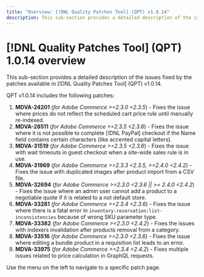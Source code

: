 ```yaml
---
title: "Overview: [!DNL Quality Patches Tool] (QPT) v1.0.14"
description: This sub-section provides a detailed description of the issues fixed by the patches available in [!DNL Quality Patches Tool] (QPT) v1.0.14.
---
```

# [!DNL Quality Patches Tool] (QPT) 1.0.14 overview

This sub-section provides a detailed description of the issues fixed by the patches available in [!DNL Quality Patches Tool] (QPT) v1.0.14.

QPT v1.0.14 includes the following patches:

1. **MDVA-24201** (*for Adobe Commerce >=2.3.0 <2.3.5*) - Fixes the issue where prices do not reflect the scheduled cart price rule until manually re-indexed.
1. **MDVA-28511** (*for Adobe Commerce >=2.3.5 <2.3.6*) - Fixes the issue where it is not possible to complete [!DNL PayPal] checkout if the Name field contains certain characters (like accented capital letters).
1. **MDVA-31519** (*for Adobe Commerce >=2.3.5 <2.3.6*) - Fixes the issue with wait timeouts in guest checkout when a site-wide sales rule is in use.
1. **MDVA-31969** (*for Adobe Commerce >=2.3.3 <2.3.5, >=2.4.0 <2.4.2*) - Fixes the issue with duplicated images after product import from a CSV file.
1. **MDVA-32694** (*for Adobe Commerce >=2.3.0 <2.3.6 || >= 2.4.0 <2.4.2*) - Fixes the issue where an admin user cannot add a product to a negotiable quote if it is related to a not default store.
1. **MDVA-33281** (*for Adobe Commerce >=2.3.4 <2.3.6*) - Fixes the issue where there is a fatal error in `inventory:reservation:list-inconsistencies` because of wrong SKU parameter type.
1. **MDVA-33382** (*for Adobe Commerce >=2.3.0 <2.4.2*) - Fixes the issues with indexers invalidation after products removal from a category.
1. **MDVA-33516** (*for Adobe Commerce >=2.3.0 <2.3.6*) - Fixes the issue where editing a bundle product in a requisition list leads to an error.
1. **MDVA-33975** (*for Adobe Commerce >=2.3.4 <2.4.2*) - Fixes multiple issues related to price calculation in GraphQL requests.

Use the menu on the left to navigate to a specific patch page.
